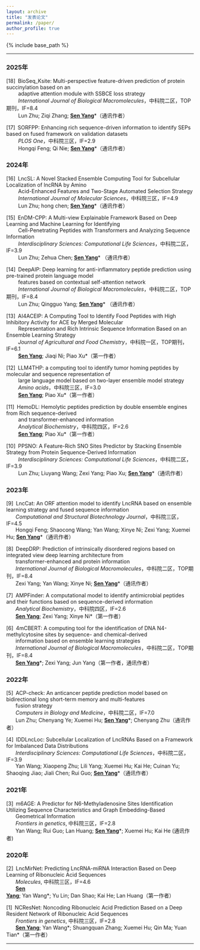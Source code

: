 ```yaml
---
layout: archive
title: "发表论文"
permalink: /paper/
author_profile: true
---
```


{% include base_path %}

---
### 2025年
[18]&ensp;BioSeq_Ksite: Multi-perspective feature-driven prediction of protein succinylation based on an<br>
&nbsp;&emsp;&emsp;adaptive attention module with SSBCE loss strategy <br>
&nbsp;&emsp;&emsp;*International Journal of Biological Macromolecules*，中科院二区，TOP期刊，IF=8.4<br>
&nbsp;&emsp;&emsp;Lun Zhu; Ziqi Zhang; <ins>**Sen Yang**</ins>*（通讯作者）

[17]&ensp;SORFPP: Enhancing rich sequence-driven information to identify SEPs based on fused framework on validation datasets<br>
&nbsp;&emsp;&emsp;*PLOS One*，中科院三区，IF=2.9<br>
&nbsp;&emsp;&emsp;Hongqi Feng; Qi Nie; <ins>**Sen Yang**</ins>*（通讯作者）

### 2024年
[16]&ensp;LncSL: A Novel Stacked Ensemble Computing Tool for Subcellular Localization of lncRNA by Amino<br>
&nbsp;&emsp;&emsp;Acid-Enhanced Features and Two-Stage Automated Selection Strategy<br>
&nbsp;&emsp;&emsp;*International Journal of Molecular Sciences*，中科院三区，IF=4.9<br>
&nbsp;&emsp;&emsp;Lun Zhu; hong chen; <ins>**Sen Yang**</ins>*（通讯作者）

[15]&ensp;EnDM-CPP: A Multi-view Explainable Framework Based on Deep Learning and Machine Learning for Identifying<br>
&nbsp;&emsp;&emsp;Cell-Penetrating Peptides with Transformers and Analyzing Sequence Information<br> 
&nbsp;&emsp;&emsp;*Interdisciplinary Sciences: Computational Life Sciences*，中科院二区，IF=3.9<br>
&nbsp;&emsp;&emsp;Lun Zhu; Zehua Chen; <ins>**<u>Sen Yang</u>**</ins>* （通讯作者）

[14]&ensp;DeepAIP: Deep learning for anti-inflammatory peptide prediction using pre-trained protein language model<br> 
&nbsp;&emsp;&emsp;features based on contextual self-attention network<br>
&nbsp;&emsp;&emsp;*International Journal of Biological Macromolecules*，中科院二区，TOP期刊，IF=8.4<br>
&nbsp;&emsp;&emsp;Lun Zhu; Qingguo Yang; <ins>**<u>Sen Yang</u>**</ins>* （通讯作者）

[13]&ensp;AI4ACEIP: A Computing Tool to Identify Food Peptides with High Inhibitory Activity for ACE by Merged Molecular<br> 
&nbsp;&emsp;&emsp;Representation and Rich Intrinsic Sequence Information Based on an Ensemble Learning Strategy<br>
&nbsp;&emsp;&emsp;*Journal of Agricultural and Food Chemistry*，中科院一区，TOP期刊，IF=6.1<br>
&nbsp;&emsp;&emsp;<ins>**Sen Yang**</ins>; Jiaqi Ni; Piao Xu*（第一作者）


[12]&ensp;LLM4THP: a computing tool to identify tumor homing peptides by molecular and sequence representation of<br> 
&nbsp;&emsp;&emsp;large language model based on two-layer ensemble model strategy<br>
&nbsp;&emsp;&emsp;*Amino acids*，中科院三区，IF=3.0<br>
&nbsp;&emsp;&emsp;<ins>**Sen Yang**</ins>; Piao Xu*（第一作者）

[11]&ensp;HemoDL: Hemolytic peptides prediction by double ensemble engines from Rich sequence-derived<br>
&nbsp;&emsp;&emsp;and transformer-enhanced information<br>
&nbsp;&emsp;&emsp;*Analytical Biochemistry*，中科院四区，IF=2.6<br>
&nbsp;&emsp;&emsp;<ins>**Sen Yang**</ins>; Piao Xu*（第一作者）

[10]&ensp;PPSNO: A Feature-Rich SNO Sites Predictor by Stacking Ensemble Strategy from Protein Sequence-Derived Information<br>
&nbsp;&emsp;&emsp;*Interdisciplinary Sciences: Computational Life Sciences*，中科院二区，IF=3.9<br>
&nbsp;&emsp;&emsp;Lun Zhu; Liuyang Wang; Zexi Yang; Piao Xu; <ins>**Sen Yang**</ins>*（通讯作者）

### 2023年
[9]&ensp;LncCat: An ORF attention model to identify LncRNA based on ensemble learning strategy and fused sequence information<br>
&nbsp;&ensp;&emsp;*Computational and Structural Biotechnology Journal*，中科院三区，IF=4.5<br>
&nbsp;&ensp;&emsp;Hongqi Feng; Shaocong Wang; Yan Wang; Xinye Ni; Zexi Yang; Xuemei Hu; <ins>**Sen Yang**</ins>*（通讯作者）

[8]&ensp;DeepDRP: Prediction of intrinsically disordered regions based on integrated view deep learning architecture from<br>
&nbsp;&ensp;&emsp;transformer-enhanced and protein information<br>
&nbsp;&ensp;&emsp;*International Journal of Biological Macromolecules*，中科院二区，TOP期刊，IF=8.4<br>
&nbsp;&ensp;&emsp;Zexi Yang; Yan Wang; Xinye Ni; <ins>**Sen Yang**</ins>*（通讯作者）

[7]&ensp;AMPFinder: A computational model to identify antimicrobial peptides and their functions based on sequence-derived information<br>
&nbsp;&ensp;&emsp;*Analytical Biochemistry*，中科院四区，IF=2.6<br>
&nbsp;&ensp;&emsp;<ins>**Sen Yang**</ins>; Zexi Yang; Xinye Ni*（第一作者）

[6]&ensp;4mCBERT: A computing tool for the identification of DNA N4-methylcytosine sites by sequence- and chemical-derived<br>
&nbsp;&ensp;&emsp;information based on ensemble learning strategies<br>
&nbsp;&ensp;&emsp;*International Journal of Biological Macromolecules*，中科院二区，TOP期刊，IF=8.4<br>
&nbsp;&ensp;&emsp;<ins>**Sen Yang**</ins>*; Zexi Yang; Jun Yang（第一作者，通讯作者）


### 2022年
[5]&ensp;ACP-check: An anticancer peptide prediction model based on bidirectional long short-term memory and multi-features<br>
&nbsp;&ensp;&emsp;fusion strategy<br>
&nbsp;&ensp;&emsp;*Computers in Biology and Medicine*，中科院二区，IF=7.0<br>
&nbsp;&ensp;&emsp;Lun Zhu; Chenyang Ye; Xuemei Hu; <ins>**Sen Yang**</ins>*; Chenyang Zhu（通讯作者）

[4]&ensp;IDDLncLoc: Subcellular Localization of LncRNAs Based on a Framework for Imbalanced Data Distributions<br>
&nbsp;&ensp;&emsp;*Interdisciplinary Sciences: Computational Life Sciences*，中科院二区，IF=3.9<br>
&nbsp;&ensp;&emsp;Yan Wang; Xiaopeng Zhu; Lili Yang; Xuemei Hu; Kai He; Cuinan Yu; Shaoqing Jiao; Jiali Chen; Rui Guo; <ins>**Sen Yang**</ins>*（通讯作者）

### 2021年
[3]&ensp;m6AGE: A Predictor for N6-Methyladenosine Sites Identification Utilizing Sequence Characteristics and Graph Embedding-Based<br>
&nbsp;&ensp;&emsp;Geometrical Information<br>
&nbsp;&ensp;&emsp;*Frontiers in genetics*, 中科院三区，IF=2.8<br>
&nbsp;&ensp;&emsp;Yan Wang; Rui Guo; Lan Huang; <ins>**Sen Yang**</ins>*; Xuemei Hu; Kai He (通讯作者)

### 2020年
[2]&ensp;LncMirNet: Predicting LncRNA-miRNA Interaction Based on Deep Learning of Ribonucleic Acid Sequences<br>
&nbsp;&ensp;&emsp;*Molecules*, 中科院三区，IF=4.6<br>
&nbsp;&ensp;&emsp;<ins>**Sen Yang**</ins>; Yan Wang*; Yu Lin; Dan Shao; Kai He; Lan Huang（第一作者）

[1]&ensp;NCResNet: Noncoding Ribonucleic Acid Prediction Based on a Deep Resident Network of Ribonucleic Acid Sequences<br>
&nbsp;&ensp;&emsp;*Frontiers in genetics*, 中科院三区，IF=2.8<br>
&nbsp;&ensp;&emsp;<ins>**Sen Yang**</ins>; Yan Wang*; Shuangquan Zhang; Xuemei Hu; Qin Ma; Yuan Tian*（第一作者）

---
